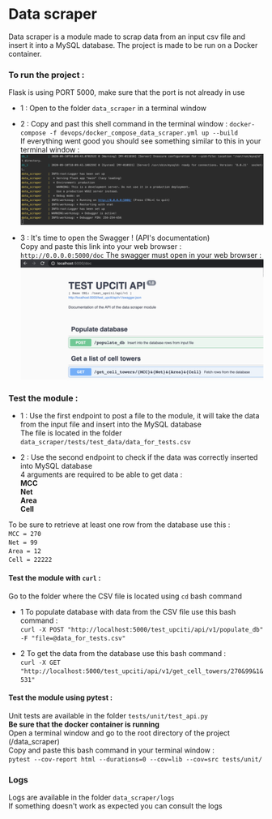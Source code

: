 # Data scraper
Data scraper is a module made to scrap data from an input csv file and insert it into a MySQL database.
The project is made to be run on a Docker container.


### To run the project :  
Flask is using PORT 5000, make sure that the port is not already in use    
* 1 : Open to the folder `data_scraper` in a terminal window

* 2 : Copy and past this shell command in the terminal window :
`docker-compose -f devops/docker_compose_data_scraper.yml up --build`  
If everything went good you should see something similar to this in your terminal window : 
![alt text](img/TERMINAL_RESULT.png?raw=true "Terminal result")

* 3 : It's time to open the Swagger ! (API's documentation)   
Copy and paste this link into your web browser : `http://0.0.0.0:5000/doc`
The swagger must open in your web browser : 
![alt text](img/SWAGGER.png?raw=true "Terminal result")


### Test the module :

* 1 : Use the first endpoint to post a file to the module, it will take the data from the input file and insert into the MySQL database  
The file is located in the folder `data_scraper/tests/test_data/data_for_tests.csv`

* 2 : Use the second endpoint to check if the data was correctly inserted into MySQL database  
4 arguments are required to be able to get data :  
**MCC**  
**Net**   
**Area**   
**Cell** 

To be sure to retrieve at least one row from the database use this :  
`MCC = 270`  
`Net = 99`  
`Area = 12`  
`Cell = 22222`  

#### Test the module with `curl` :  
Go to the folder where the CSV file is located using `cd` bash command
* 1 To populate database with data from the CSV file use this bash command :  
`curl -X POST "http://localhost:5000/test_upciti/api/v1/populate_db" -F "file=@data_for_tests.csv"`

* 2 To get the data from the database use this bash command :  
`curl -X GET "http://localhost:5000/test_upciti/api/v1/get_cell_towers/270&99&1&531"`

#### Test the module using pytest :  
Unit tests are available in the folder `tests/unit/test_api.py`  
**Be sure that the docker container is running**  
Open a terminal window and go to the root directory of the project (/data_scraper)  
Copy and paste this bash command in your terminal window :  
`pytest --cov-report html --durations=0 --cov=lib --cov=src tests/unit/`



### Logs
Logs are available in the folder `data_scraper/logs`  
If something doesn't work as expected you can consult the logs